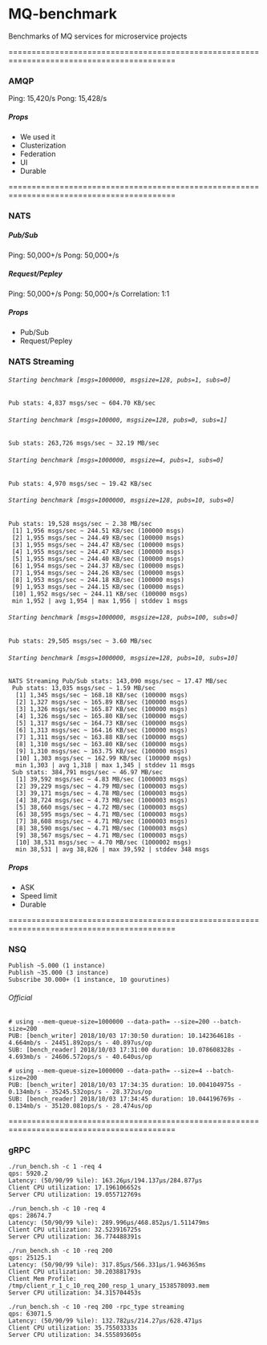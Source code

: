 # MQ-benchmark

Benchmarks of MQ services for microservice projects

==========================================================================================

### AMQP

Ping: 15,420/s
Pong: 15,428/s

##### Props

+ We used it
+ Clusterization
+ Federation
+ UI
+ Durable

==========================================================================================

### NATS

##### Pub/Sub

Ping: 50,000+/s
Pong: 50,000+/s

##### Request/Pepley

Ping: 50,000+/s
Pong: 50,000+/s
Correlation: 1:1

##### Props

+ Pub/Sub
+ Request/Pepley

### NATS Streaming

###### `Starting benchmark [msgs=1000000, msgsize=128, pubs=1, subs=0]`

```
Pub stats: 4,837 msgs/sec ~ 604.70 KB/sec
```

###### `Starting benchmark [msgs=100000, msgsize=128, pubs=0, subs=1]`

```
Sub stats: 263,726 msgs/sec ~ 32.19 MB/sec
```

###### `Starting benchmark [msgs=1000000, msgsize=4, pubs=1, subs=0]`

```
Pub stats: 4,970 msgs/sec ~ 19.42 KB/sec
```

###### `Starting benchmark [msgs=1000000, msgsize=128, pubs=10, subs=0]`

```
Pub stats: 19,528 msgs/sec ~ 2.38 MB/sec
 [1] 1,956 msgs/sec ~ 244.51 KB/sec (100000 msgs)
 [2] 1,955 msgs/sec ~ 244.49 KB/sec (100000 msgs)
 [3] 1,955 msgs/sec ~ 244.47 KB/sec (100000 msgs)
 [4] 1,955 msgs/sec ~ 244.47 KB/sec (100000 msgs)
 [5] 1,955 msgs/sec ~ 244.40 KB/sec (100000 msgs)
 [6] 1,954 msgs/sec ~ 244.37 KB/sec (100000 msgs)
 [7] 1,954 msgs/sec ~ 244.26 KB/sec (100000 msgs)
 [8] 1,953 msgs/sec ~ 244.18 KB/sec (100000 msgs)
 [9] 1,953 msgs/sec ~ 244.15 KB/sec (100000 msgs)
 [10] 1,952 msgs/sec ~ 244.11 KB/sec (100000 msgs)
 min 1,952 | avg 1,954 | max 1,956 | stddev 1 msgs
```

###### `Starting benchmark [msgs=1000000, msgsize=128, pubs=100, subs=0]`

```
Pub stats: 29,505 msgs/sec ~ 3.60 MB/sec
```

###### `Starting benchmark [msgs=1000000, msgsize=128, pubs=10, subs=10]`

```
NATS Streaming Pub/Sub stats: 143,090 msgs/sec ~ 17.47 MB/sec
 Pub stats: 13,035 msgs/sec ~ 1.59 MB/sec
  [1] 1,345 msgs/sec ~ 168.18 KB/sec (100000 msgs)
  [2] 1,327 msgs/sec ~ 165.89 KB/sec (100000 msgs)
  [3] 1,326 msgs/sec ~ 165.87 KB/sec (100000 msgs)
  [4] 1,326 msgs/sec ~ 165.80 KB/sec (100000 msgs)
  [5] 1,317 msgs/sec ~ 164.73 KB/sec (100000 msgs)
  [6] 1,313 msgs/sec ~ 164.16 KB/sec (100000 msgs)
  [7] 1,311 msgs/sec ~ 163.88 KB/sec (100000 msgs)
  [8] 1,310 msgs/sec ~ 163.80 KB/sec (100000 msgs)
  [9] 1,310 msgs/sec ~ 163.75 KB/sec (100000 msgs)
  [10] 1,303 msgs/sec ~ 162.99 KB/sec (100000 msgs)
  min 1,303 | avg 1,318 | max 1,345 | stddev 11 msgs
 Sub stats: 384,791 msgs/sec ~ 46.97 MB/sec
  [1] 39,592 msgs/sec ~ 4.83 MB/sec (1000003 msgs)
  [2] 39,229 msgs/sec ~ 4.79 MB/sec (1000003 msgs)
  [3] 39,171 msgs/sec ~ 4.78 MB/sec (1000003 msgs)
  [4] 38,724 msgs/sec ~ 4.73 MB/sec (1000003 msgs)
  [5] 38,660 msgs/sec ~ 4.72 MB/sec (1000003 msgs)
  [6] 38,595 msgs/sec ~ 4.71 MB/sec (1000003 msgs)
  [7] 38,608 msgs/sec ~ 4.71 MB/sec (1000003 msgs)
  [8] 38,590 msgs/sec ~ 4.71 MB/sec (1000003 msgs)
  [9] 38,567 msgs/sec ~ 4.71 MB/sec (1000003 msgs)
  [10] 38,531 msgs/sec ~ 4.70 MB/sec (1000002 msgs)
  min 38,531 | avg 38,826 | max 39,592 | stddev 348 msgs
```

##### Props

+ ASK
+ Speed limit
+ Durable

==========================================================================================

### NSQ

```
Publish ~5.000 (1 instance)
Publish ~35.000 (3 instance)
Subscribe 30.000+ (1 instance, 10 gourutines)
```

###### Official

```
# using --mem-queue-size=1000000 --data-path= --size=200 --batch-size=200
PUB: [bench_writer] 2018/10/03 17:30:50 duration: 10.142364618s - 4.664mb/s - 24451.892ops/s - 40.897us/op
SUB: [bench_reader] 2018/10/03 17:31:00 duration: 10.078608328s - 4.693mb/s - 24606.572ops/s - 40.640us/op
```

```
# using --mem-queue-size=1000000 --data-path= --size=4 --batch-size=200
PUB: [bench_writer] 2018/10/03 17:34:35 duration: 10.004104975s - 0.134mb/s - 35245.532ops/s - 28.372us/op
SUB: [bench_reader] 2018/10/03 17:34:45 duration: 10.044196769s - 0.134mb/s - 35120.081ops/s - 28.474us/op
```

==========================================================================================

### gRPC

```
./run_bench.sh -c 1 -req 4
qps: 5920.2
Latency: (50/90/99 %ile): 163.26µs/194.137µs/284.877µs
Client CPU utilization: 17.196106652s
Server CPU utilization: 19.055712769s
```

```
./run_bench.sh -c 10 -req 4
qps: 28674.7
Latency: (50/90/99 %ile): 289.996µs/468.852µs/1.511479ms
Client CPU utilization: 32.523916725s
Server CPU utilization: 36.774488391s
```

```
./run_bench.sh -c 10 -req 200
qps: 25125.1
Latency: (50/90/99 %ile): 317.85µs/566.331µs/1.946365ms
Client CPU utilization: 30.203881793s
Client Mem Profile: /tmp/client_r_1_c_10_req_200_resp_1_unary_1538578093.mem
Server CPU utilization: 34.315704453s
```

```
./run_bench.sh -c 10 -req 200 -rpc_type streaming
qps: 63071.5
Latency: (50/90/99 %ile): 132.782µs/214.27µs/628.471µs
Client CPU utilization: 35.75503333s
Server CPU utilization: 34.555893605s
```